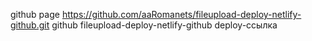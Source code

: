 github page https://github.com/aaRomanets/fileupload-deploy-netlify-github.git
github fileupload-deploy-netlify-github
deploy-ссылка 